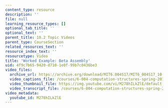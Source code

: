```yaml
---
content_type: resource
description: ''
file: null
learning_resource_types: []
optional_tab_title: ''
optional_text: ''
parent_title: 10.2 Topic Videos
parent_type: CourseSection
related_resources_text: ''
resource_index_text: ''
resourcetype: Video
title: 'Worked Example: Beta Assembly'
uid: 4f9c7b65-9420-d710-1e0f-99b7c0436be3
video_files:
  archive_url: https://archive.org/download/MIT6.004S17/MIT6_004S17_10-02-08-01_300k.mp4
  video_captions_file: /courses/6-004-computation-structures-spring-2017/b2a56c89fc465d3b945d827ee794e027_M278hILkZlE.vtt
  video_thumbnail_file: https://img.youtube.com/vi/M278hILkZlE/default.jpg
  video_transcript_file: /courses/6-004-computation-structures-spring-2017/381a56848f2c1a2138f52bb4630ca4bc_M278hILkZlE.pdf
video_metadata:
  youtube_id: M278hILkZlE
---
```

